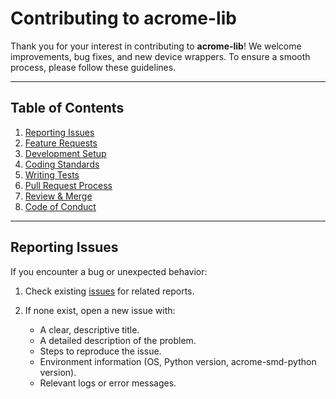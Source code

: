 # Contributing to acrome-lib

Thank you for your interest in contributing to **acrome-lib**! We welcome improvements, bug fixes, and new device wrappers. To ensure a smooth process, please follow these guidelines.

---

## Table of Contents

1. [Reporting Issues](#reporting-issues)
2. [Feature Requests](#feature-requests)
3. [Development Setup](#development-setup)
4. [Coding Standards](#coding-standards)
5. [Writing Tests](#writing-tests)
6. [Pull Request Process](#pull-request-process)
7. [Review & Merge](#review--merge)
8. [Code of Conduct](#code-of-conduct)

---

## Reporting Issues

If you encounter a bug or unexpected behavior:

1. Check existing [issues](https://github.com/MehmetBener/acrome-lib/issues) for related reports.
2. If none exist, open a new issue with:

   * A clear, descriptive title.
   * A detailed description of the problem.
   * Steps to reproduce the issue.
   * Environment information (OS, Python version, acrome-smd-python version).
   * Relevant logs or error messages.

